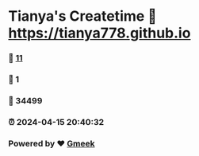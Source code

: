 # Tianya's Createtime :link: https://tianya778.github.io 
### :page_facing_up: [11](https://tianya778.github.io/tag.html) 
### :speech_balloon: 1 
### :hibiscus: 34499 
### :alarm_clock: 2024-04-15 20:40:32 
### Powered by :heart: [Gmeek](https://github.com/Meekdai/Gmeek)
